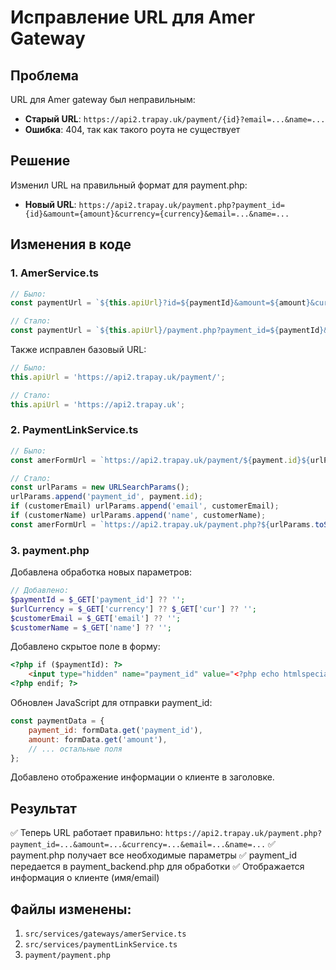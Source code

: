 # Исправление URL для Amer Gateway

## Проблема
URL для Amer gateway был неправильным:
- **Старый URL**: `https://api2.trapay.uk/payment/{id}?email=...&name=...`
- **Ошибка**: 404, так как такого роута не существует

## Решение
Изменил URL на правильный формат для payment.php:
- **Новый URL**: `https://api2.trapay.uk/payment.php?payment_id={id}&amount={amount}&currency={currency}&email=...&name=...`

## Изменения в коде

### 1. AmerService.ts
```typescript
// Было:
const paymentUrl = `${this.apiUrl}?id=${paymentId}&amount=${amount}&currency=${upperCurrency}&order=${orderId}`;

// Стало:
const paymentUrl = `${this.apiUrl}/payment.php?payment_id=${paymentId}&amount=${amount}&currency=${upperCurrency}&order=${orderId}`;
```

Также исправлен базовый URL:
```typescript
// Было:
this.apiUrl = 'https://api2.trapay.uk/payment/';

// Стало:
this.apiUrl = 'https://api2.trapay.uk';
```

### 2. PaymentLinkService.ts
```typescript
// Было:
const amerFormUrl = `https://api2.trapay.uk/payment/${payment.id}${urlParams.toString() ? '?' + urlParams.toString() : ''}`;

// Стало:
const urlParams = new URLSearchParams();
urlParams.append('payment_id', payment.id);
if (customerEmail) urlParams.append('email', customerEmail);
if (customerName) urlParams.append('name', customerName);
const amerFormUrl = `https://api2.trapay.uk/payment.php?${urlParams.toString()}`;
```

### 3. payment.php
Добавлена обработка новых параметров:
```php
// Добавлено:
$paymentId = $_GET['payment_id'] ?? '';
$urlCurrency = $_GET['currency'] ?? $_GET['cur'] ?? '';
$customerEmail = $_GET['email'] ?? '';
$customerName = $_GET['name'] ?? '';
```

Добавлено скрытое поле в форму:
```html
<?php if ($paymentId): ?>
    <input type="hidden" name="payment_id" value="<?php echo htmlspecialchars($paymentId); ?>" />
<?php endif; ?>
```

Обновлен JavaScript для отправки payment_id:
```javascript
const paymentData = {
    payment_id: formData.get('payment_id'),
    amount: formData.get('amount'),
    // ... остальные поля
};
```

Добавлено отображение информации о клиенте в заголовке.

## Результат
✅ Теперь URL работает правильно: `https://api2.trapay.uk/payment.php?payment_id=...&amount=...&currency=...&email=...&name=...`
✅ payment.php получает все необходимые параметры
✅ payment_id передается в payment_backend.php для обработки
✅ Отображается информация о клиенте (имя/email)

## Файлы изменены:
1. `src/services/gateways/amerService.ts`
2. `src/services/paymentLinkService.ts` 
3. `payment/payment.php`
